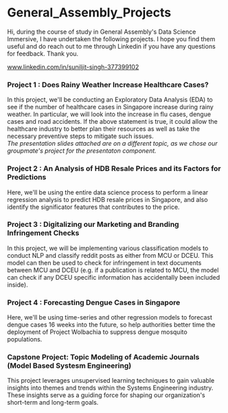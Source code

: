 # General_Assembly_Projects
Hi, during the course of study in General Assembly's Data Science Immersive, I have undertaken the following projects. I hope you find them useful and do reach out to me through Linkedin if you have any questions for feedback. Thank you.   

www.linkedin.com/in/suniljit-singh-377399102  

### Project 1 : Does Rainy Weather Increase Healthcare Cases?  
In this project, we'll be conducting an Exploratory Data Analysis (EDA) to see if the number of healthcare cases in Singapore increase during rainy weather. In particular, we will look into the increase in flu cases, dengue cases and road accidents. If the above statement is true, it could allow the healthcare industry to better plan their resources as well as take the necessary preventive steps to mitigate such issues.   
*The presentation slides attached are on a different topic, as we chose our groupmate's project for the presentaton component.*

### Project 2 : An Analysis of HDB Resale Prices and its Factors for Predictions  
Here, we'll be using the entire data science process to perform a linear regression analysis to predict HDB resale prices in Singapore, and also identify the significator features that contributes to the price.   

### Project 3 : Digitalizing our Marketing and Branding Infringement Checks
In this project, we will be implementing various classification models to conduct NLP and classify reddit posts as either from MCU or DCEU. This model can then be used to check for infringement in text documents between MCU and DCEU (e.g. if a publication is related to MCU, the model can check if any DCEU specific information has accidentally been included inside).

### Project 4 : Forecasting Dengue Cases in Singapore
Here, we'll be using time-series and other regression models to forecast dengue cases 16 weeks into the future, so help authorities better time the deployment of Project Wolbachia to suppress dengue mosquito populations. 

### Capstone Project: Topic Modeling of Academic Journals (Model Based Systesm Engineering)
This project leverages unsupervised learning techniques to gain valuable insights into themes and trends within the Systems Engineering industry. These insights serve as a guiding force for shaping our organization's short-term and long-term goals. 
